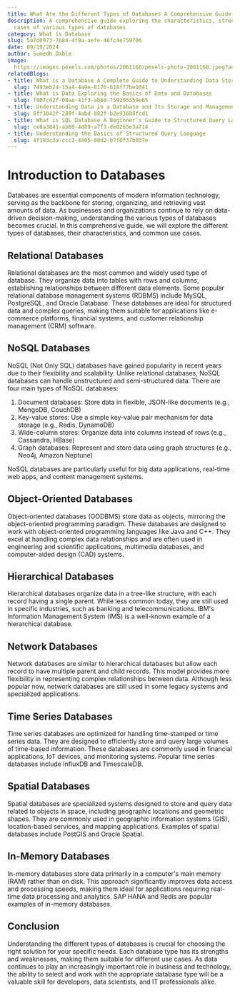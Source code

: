```yaml
---
title: What Are the Different Types of Databases A Comprehensive Guide
description: A comprehensive guide exploring the characteristics, strengths, and use
  cases of various types of databases
category: What is Database
slug: 5a7d0973-7684-4f9a-aefe-46fc4e759706
date: 09/19/2024
author: Sumedh Dable
image: 
  https://images.pexels.com/photos/2061168/pexels-photo-2061168.jpeg?auto=compress&cs=tinysrgb&w=600
relatedBlogs:
- title: What is a Database A Complete Guide to Understanding Data Storage
  slug: 7493eb24-15a4-4a9e-8170-618ff7be1041
- title: What is Data Exploring the Basics of Data and Databases
  slug: f907c42f-08ae-41f3-ab68-759295359e65
- title: Understanding Data in a Database and Its Storage and Management
  slug: 0ff3042f-289f-4abd-882f-b2e93688fcd1
- title: What is SQL Database A Beginner's Guide to Structured Query Language
  slug: ce8a3841-ab80-4d89-a7f3-de0265e3a714
- title: Understanding the Basics of Structured Query Language
  slug: 4f183c3a-ccc2-4405-80d2-b7f0f37b037e
---
```


# Introduction to Databases

Databases are essential components of modern information technology, serving as the backbone for storing, organizing, and retrieving vast amounts of data. As businesses and organizations continue to rely on data-driven decision-making, understanding the various types of databases becomes crucial. In this comprehensive guide, we will explore the different types of databases, their characteristics, and common use cases.

## Relational Databases

Relational databases are the most common and widely used type of database. They organize data into tables with rows and columns, establishing relationships between different data elements. Some popular relational database management systems (RDBMS) include MySQL, PostgreSQL, and Oracle Database. These databases are ideal for structured data and complex queries, making them suitable for applications like e-commerce platforms, financial systems, and customer relationship management (CRM) software.

## NoSQL Databases

NoSQL (Not Only SQL) databases have gained popularity in recent years due to their flexibility and scalability. Unlike relational databases, NoSQL databases can handle unstructured and semi-structured data. There are four main types of NoSQL databases:

1. Document databases: Store data in flexible, JSON-like documents (e.g., MongoDB, CouchDB)  
2. Key-value stores: Use a simple key-value pair mechanism for data storage (e.g., Redis, DynamoDB)  
3. Wide-column stores: Organize data into columns instead of rows (e.g., Cassandra, HBase)  
4. Graph databases: Represent and store data using graph structures (e.g., Neo4j, Amazon Neptune)  

NoSQL databases are particularly useful for big data applications, real-time web apps, and content management systems.

## Object-Oriented Databases

Object-oriented databases (OODBMS) store data as objects, mirroring the object-oriented programming paradigm. These databases are designed to work with object-oriented programming languages like Java and C++. They excel at handling complex data relationships and are often used in engineering and scientific applications, multimedia databases, and computer-aided design (CAD) systems.

## Hierarchical Databases

Hierarchical databases organize data in a tree-like structure, with each record having a single parent. While less common today, they are still used in specific industries, such as banking and telecommunications. IBM's Information Management System (IMS) is a well-known example of a hierarchical database.

## Network Databases

Network databases are similar to hierarchical databases but allow each record to have multiple parent and child records. This model provides more flexibility in representing complex relationships between data. Although less popular now, network databases are still used in some legacy systems and specialized applications.

## Time Series Databases

Time series databases are optimized for handling time-stamped or time series data. They are designed to efficiently store and query large volumes of time-based information. These databases are commonly used in financial applications, IoT devices, and monitoring systems. Popular time series databases include InfluxDB and TimescaleDB.

## Spatial Databases

Spatial databases are specialized systems designed to store and query data related to objects in space, including geographic locations and geometric shapes. They are commonly used in geographic information systems (GIS), location-based services, and mapping applications. Examples of spatial databases include PostGIS and Oracle Spatial.

## In-Memory Databases

In-memory databases store data primarily in a computer's main memory (RAM) rather than on disk. This approach significantly improves data access and processing speeds, making them ideal for applications requiring real-time data processing and analytics. SAP HANA and Redis are popular examples of in-memory databases.

## Conclusion

Understanding the different types of databases is crucial for choosing the right solution for your specific needs. Each database type has its strengths and weaknesses, making them suitable for different use cases. As data continues to play an increasingly important role in business and technology, the ability to select and work with the appropriate database type will be a valuable skill for developers, data scientists, and IT professionals alike.
